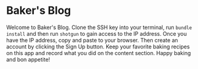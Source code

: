 # Baker's Blog 

Welcome to Baker's Blog. Clone the SSH key into your terminal, run `bundle install` and then run `shotgun` to gain access to the IP address. Once you have the IP address, copy and paste to your browser. Then create an account by clicking the Sign Up button. Keep your favorite baking recipes on this app and record what you did on the content section. Happy baking and bon appetite! 